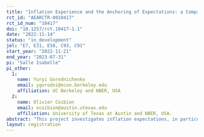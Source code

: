 ```yaml
---
title: "Inflation Experience and the Anchoring of Expectations: a Comparison of Lab and Survey Experiments"
rct_id: "AEARCTR-0010417"
rct_id_num: "10417"
doi: "10.1257/rct.10417-1.1"
date: "2022-11-14"
status: "in_development"
jel: "E7, E31, E58, C93, C91"
start_year: "2022-11-21"
end_year: "2023-07-31"
pi: "Salle Isabelle"
pi_other:
  1:
    name: Yuryi Gorodnichenko
    email: ygorodni@econ.berkeley.edu
    affiliation: UC Berkeley and NBER, USA
  2:
    name: Olivier Coibion
    email: ocoibion@austin.utexas.edu
    affiliation: University of Texas at Austin and NBER, USA.
abstract: "This project investigates inflation expectations, in particular mean-reversion, trend-chasing patterns and anchoring at the target, in the wake of the rapidly rising inflation in 2022 in the Netherlands. The insights from two types of experiments are compared: a large-scale household survey and an individual decision-making laboratory environment. In both cases, the experimental design involves manipulating information provision about the central bank target and inducing distinct inflation experiences by enrolling participants in a forecasting game based on historical time series. There is a lot of evidence that experience in life shapes people's assessment of economic contexts and their ensuing economic and financial decisions. This project also aims to contrast experience in life versus experience in games and to what extent we can  reproduce life experience of real-world cohorts with lab subjects. "
layout: registration
---
```


